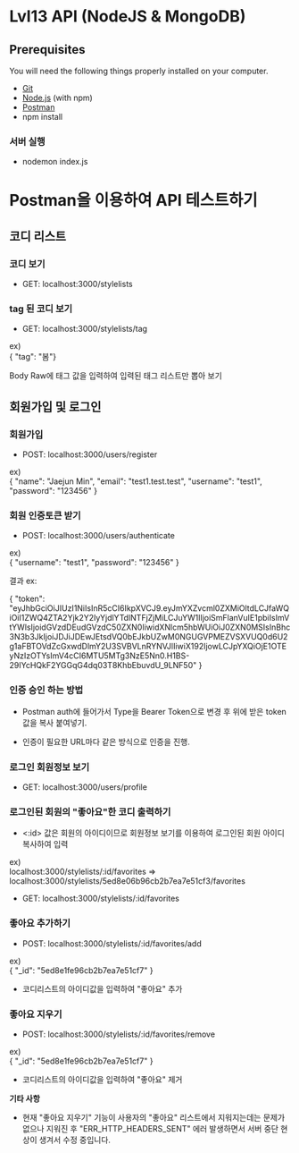 # Lvl13 API (NodeJS & MongoDB)



## Prerequisites

You will need the following things properly installed on your computer.

* [Git](https://git-scm.com/)
* [Node.js](https://nodejs.org/) (with npm)
* [Postman](https://www.postman.com/)
* npm install

<h3><b>서버 실행</b></h3>

* nodemon index.js

# Postman을 이용하여 API 테스트하기


## 코디 리스트

<h3><b>코디 보기</b></h3>

* GET: localhost:3000/stylelists


<h3><b>tag 된 코디 보기</b></h3>

* GET: localhost:3000/stylelists/tag

ex)</br>
<t>{	"tag": "봄"}</t>

<p><t>Body Raw에 태그 값을 입력하여 입력된 태그 리스트만 뽑아 보기</t></p>

## 회원가입 및 로그인

<h3><b>회원가입</b></h3>

* POST: localhost:3000/users/register

ex)</br>
  {
	"name": "Jaejun Min",
	"email": "test1.test.test",
	"username": "test1",
	"password": "123456"
}

<h3><b>회원 인증토큰 받기</b></h3>

* POST: localhost:3000/users/authenticate

ex)<br>
<t>{
	"username": "test1",
	"password": "123456"
}</t>

결과 ex:<br>

<t>{
    "token": "eyJhbGciOiJIUzI1NiIsInR5cCI6IkpXVCJ9.eyJmYXZvcml0ZXMiOltdLCJfaWQiOiI1ZWQ4ZTA2Yjk2Y2IyYjdlYTdlNTFjZjMiLCJuYW1lIjoiSmFlanVuIE1pbiIsImVtYWlsIjoidGVzdDEudGVzdC50ZXN0IiwidXNlcm5hbWUiOiJ0ZXN0MSIsInBhc3N3b3JkIjoiJDJiJDEwJEtsdVQ0bEJkbUZwM0NGUGVPMEZVSXVUQ0d6U2g1aFBTOVdZcGxwdDlmY2U3SVBVLnRYNVJlIiwiX192IjowLCJpYXQiOjE1OTEyNzIzOTYsImV4cCI6MTU5MTg3NzE5Nn0.H1BS-29IYcHQkF2YGGqG4dq03T8KhbEbuvdU_9LNF50"
}</t>

<h3><b>인증 승인 하는 방법</b></h3>

* Postman auth에 들어가서 Type을 Bearer Token으로 변경 후 위에 받은 token 값을 복사 붙여넣기.

* 인증이 필요한 URL마다 같은 방식으로 인증을 진행.


<h3><b>로그인 회원정보 보기</b></h3>


* GET: localhost:3000/users/profile


<h3><b>로그인된 회원의 "좋아요"한 코디 출력하기</b></h3>

* <:id> 값은 회원의 아이디이므로 회원정보 보기를 이용하여 로그인된 회원 아이디 복사하여 입력

ex) <br>
<t>localhost:3000/stylelists/:id/favorites => localhost:3000/stylelists/5ed8e06b96cb2b7ea7e51cf3/favorites</t>


* GET: localhost:3000/stylelists/:id/favorites


<h3><b>좋아요 추가하기</b></h3>


* POST: localhost:3000/stylelists/:id/favorites/add

ex)<br>
<t>{
	"\_id": "5ed8e1fe96cb2b7ea7e51cf7"
 }</t>

*  코디리스트의 아이디값을 입력하여 "좋아요" 추가

<h3><b>좋아요 지우기</b></h3>


* POST: localhost:3000/stylelists/:id/favorites/remove

ex)<br>
{
 "\_id": "5ed8e1fe96cb2b7ea7e51cf7"
}

* 코디리스트의 아이디값을 입력하여 "좋아요" 제거

**기타 사항**
* 현재  "좋아요 지우기" 기능이 사용자의 "좋아요" 리스트에서 지워지는데는 문제가 없으나 지워진 후 "ERR_HTTP_HEADERS_SENT" 에러 발생하면서 서버 중단 현상이 생겨서 수정 중입니다.
